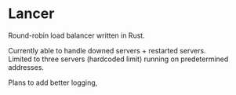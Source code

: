 # Lancer

Round-robin load balancer written in Rust. 

Currently able to handle downed servers + restarted servers.   
Limited to three servers (hardcoded limit) running on predetermined addresses.

Plans to add better logging,
